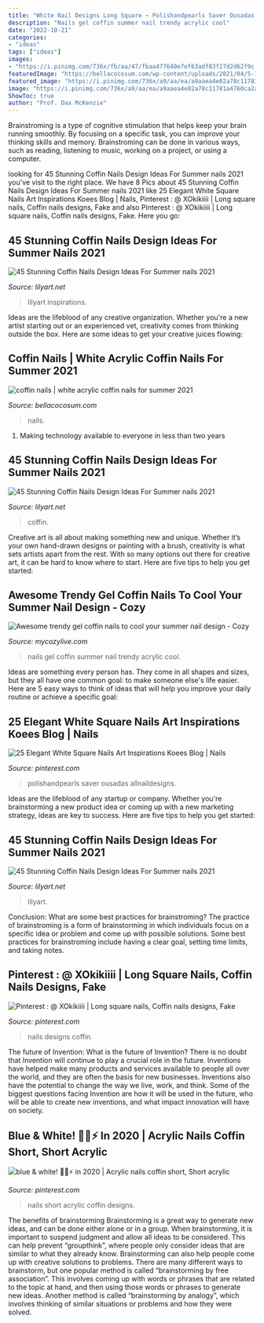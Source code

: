 ```yaml
---
title: "White Nail Designs Long Square ~ Polishandpearls Saver Ousadas Allnaildesigns"
description: "Nails gel coffin summer nail trendy acrylic cool"
date: "2022-10-21"
categories:
- "ideas"
tags: ["ideas"]
images:
- "https://i.pinimg.com/736x/fb/aa/47/fbaa477640e7ef63adf83f27d2d62f9c.jpg"
featuredImage: "https://bellacocosum.com/wp-content/uploads/2021/04/5-15.jpg"
featured_image: "https://i.pinimg.com/736x/a9/aa/ea/a9aaea4e02a78c11781a4760ca2a7fff.jpg"
image: "https://i.pinimg.com/736x/a9/aa/ea/a9aaea4e02a78c11781a4760ca2a7fff.jpg"
ShowToc: true
author: "Prof. Dax McKenzie"
---
```



Brainstroming is a type of cognitive stimulation that helps keep your brain running smoothly. By focusing on a specific task, you can improve your thinking skills and memory. Brainstroming can be done in various ways, such as reading, listening to music, working on a project, or using a computer.

	

		
looking for 45 Stunning Coffin Nails Design Ideas For Summer nails 2021 you've visit to the right place. We have 8 Pics about 45 Stunning Coffin Nails Design Ideas For Summer nails 2021 like 25 Elegant White Square Nails Art Inspirations Koees Blog | Nails, Pinterest : @ XOkikiiii | Long square nails, Coffin nails designs, Fake and also Pinterest : @ XOkikiiii | Long square nails, Coffin nails designs, Fake. Here you go:
		
    
## 45 Stunning Coffin Nails Design Ideas For Summer Nails 2021

<img loading=lazy src="https://lilyart.net/wp-content/uploads/2021/05/32-10-683x1024.jpg" onerror="this.onerror=null;this.src='https://tse1.mm.bing.net/th?id=OIP.pW8jaIAZo08FJJsm61HgPAHaLG&amp;pid=15.1';" alt="45 Stunning Coffin Nails Design Ideas For Summer nails 2021">

_Source: lilyart.net_

>lilyart inspirations. 

	

Ideas are the lifeblood of any creative organization. Whether you're a new artist starting out or an experienced vet, creativity comes from thinking outside the box. Here are some ideas to get your creative juices flowing: 

    
## Coffin Nails | White Acrylic Coffin Nails For Summer 2021

<img loading=lazy src="https://bellacocosum.com/wp-content/uploads/2021/04/5-15.jpg" onerror="this.onerror=null;this.src='https://tse2.mm.bing.net/th?id=OIP.tlwLhFasU_zBU5CkoXRTBgHaLH&amp;pid=15.1';" alt="coffin nails | white acrylic coffin nails for summer 2021">

_Source: bellacocosum.com_

>nails. 

	

1. Making technology available to everyone in less than two years 

    
## 45 Stunning Coffin Nails Design Ideas For Summer Nails 2021

<img loading=lazy src="https://lilyart.net/wp-content/uploads/2021/05/30-10-768x1152.jpg" onerror="this.onerror=null;this.src='https://tse2.mm.bing.net/th?id=OIP.UkYVWz9kCjanqbSK-ADa5gHaLH&amp;pid=15.1';" alt="45 Stunning Coffin Nails Design Ideas For Summer nails 2021">

_Source: lilyart.net_

>coffin. 

	

Creative art is all about making something new and unique. Whether it’s your own hand-drawn designs or painting with a brush, creativity is what sets artists apart from the rest. With so many options out there for creative art, it can be hard to know where to start. Here are five tips to help you get started: 

    
## Awesome Trendy Gel Coffin Nails To Cool Your Summer Nail Design - Cozy

<img loading=lazy src="https://mycozylive.com/wp-content/uploads/2020/08/22.jpg" onerror="this.onerror=null;this.src='https://tse2.mm.bing.net/th?id=OIP.SKOLvcDYDxAOIm-phXS8VgHaKO&amp;pid=15.1';" alt="Awesome trendy gel coffin nails to cool your summer nail design - Cozy">

_Source: mycozylive.com_

>nails gel coffin summer nail trendy acrylic cool. 

	

Ideas are something every person has. They come in all shapes and sizes, but they all have one common goal: to make someone else's life easier. Here are 5 easy ways to think of ideas that will help you improve your daily routine or achieve a specific goal: 

    
## 25 Elegant White Square Nails Art Inspirations Koees Blog | Nails

<img loading=lazy src="https://i.pinimg.com/736x/a9/aa/ea/a9aaea4e02a78c11781a4760ca2a7fff.jpg" onerror="this.onerror=null;this.src='https://tse1.mm.bing.net/th?id=OIP.oiwr_2Jn7Llv7VZVi8YQGgHaO0&amp;pid=15.1';" alt="25 Elegant White Square Nails Art Inspirations Koees Blog | Nails">

_Source: pinterest.com_

>polishandpearls saver ousadas allnaildesigns. 

	

Ideas are the lifeblood of any startup or company. Whether you're brainstorming a new product idea or coming up with a new marketing strategy, ideas are key to success. Here are five tips to help you get started: 

    
## 45 Stunning Coffin Nails Design Ideas For Summer Nails 2021

<img loading=lazy src="https://lilyart.net/wp-content/uploads/2021/05/29-10-683x1024.jpg" onerror="this.onerror=null;this.src='https://tse3.mm.bing.net/th?id=OIP.DDsMFNWr558pqutAq_Qk2wHaLG&amp;pid=15.1';" alt="45 Stunning Coffin Nails Design Ideas For Summer nails 2021">

_Source: lilyart.net_

>lilyart. 

	

Conclusion: What are some best practices for brainstroming?
The practice of brainstroming is a form of brainstorming in which individuals focus on a specific idea or problem and come up with possible solutions. Some best practices for brainstroming include having a clear goal, setting time limits, and taking notes.

    
## Pinterest : @ XOkikiiii | Long Square Nails, Coffin Nails Designs, Fake

<img loading=lazy src="https://i.pinimg.com/736x/fb/aa/47/fbaa477640e7ef63adf83f27d2d62f9c.jpg" onerror="this.onerror=null;this.src='https://tse4.mm.bing.net/th?id=OIP.vH0GJT20rx8GZ-E5BHvEuQHaNK&amp;pid=15.1';" alt="Pinterest : @ XOkikiiii | Long square nails, Coffin nails designs, Fake">

_Source: pinterest.com_

>nails designs coffin. 

	

The future of Invention: What is the future of Invention?
There is no doubt that Invention will continue to play a crucial role in the future. Inventions have helped make many products and services available to people all over the world, and they are often the basis for new businesses. Inventions also have the potential to change the way we live, work, and think. Some of the biggest questions facing Invention are how it will be used in the future, who will be able to create new inventions, and what impact innovation will have on society.

    
## Blue &amp; White! 🤍💙⚡️ In 2020 | Acrylic Nails Coffin Short, Short Acrylic

<img loading=lazy src="https://i.pinimg.com/736x/cf/61/63/cf6163c0345643f0122a23ad88b533d1.jpg" onerror="this.onerror=null;this.src='https://tse4.mm.bing.net/th?id=OIP.UMVUOC9stDPu7Ll17bsmEgHaOs&amp;pid=15.1';" alt="blue &amp; white! 🤍💙⚡️ in 2020 | Acrylic nails coffin short, Short acrylic">

_Source: pinterest.com_

>nails short acrylic coffin designs. 

	

The benefits of brainstorming
Brainstorming is a great way to generate new ideas, and can be done either alone or in a group. When brainstorming, it is important to suspend judgment and allow all ideas to be considered. This can help prevent “groupthink”, where people only consider ideas that are similar to what they already know. Brainstorming can also help people come up with creative solutions to problems.
There are many different ways to brainstorm, but one popular method is called “brainstorming by free association”. This involves coming up with words or phrases that are related to the topic at hand, and then using those words or phrases to generate new ideas. Another method is called “brainstorming by analogy”, which involves thinking of similar situations or problems and how they were solved.

